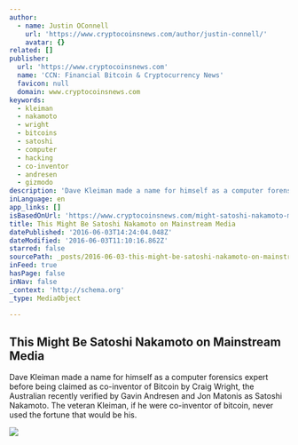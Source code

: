 ```yaml
---
author:
  - name: Justin OConnell
    url: 'https://www.cryptocoinsnews.com/author/justin-connell/'
    avatar: {}
related: []
publisher:
  url: 'https://www.cryptocoinsnews.com'
  name: 'CCN: Financial Bitcoin & Cryptocurrency News'
  favicon: null
  domain: www.cryptocoinsnews.com
keywords:
  - kleiman
  - nakamoto
  - wright
  - bitcoins
  - satoshi
  - computer
  - hacking
  - co-inventor
  - andresen
  - gizmodo
description: 'Dave Kleiman made a name for himself as a computer forensics expert before being claimed as co-inventor of Bitcoin by Craig Wright, the Australian recently verified by Gavin Andresen and Jon Matonis as Satoshi Nakamoto. The veteran Kleiman, if he were co-inventor of bitcoin, never used the fortune that would be his.'
inLanguage: en
app_links: []
isBasedOnUrl: 'https://www.cryptocoinsnews.com/might-satoshi-nakamoto-mainstream-media/'
title: This Might Be Satoshi Nakamoto on Mainstream Media
datePublished: '2016-06-03T14:24:04.048Z'
dateModified: '2016-06-03T11:10:16.862Z'
starred: false
sourcePath: _posts/2016-06-03-this-might-be-satoshi-nakamoto-on-mainstream-media.md
inFeed: true
hasPage: false
inNav: false
_context: 'http://schema.org'
_type: MediaObject

---
```

<article style=""><h1>This Might Be Satoshi Nakamoto on Mainstream Media</h1><p>Dave Kleiman made a name for himself as a computer forensics expert before being claimed as co-inventor of Bitcoin by Craig Wright, the Australian recently verified by Gavin Andresen and Jon Matonis as Satoshi Nakamoto. The veteran Kleiman, if he were co-inventor of bitcoin, never used the fortune that would be his.</p><img src="https://www.cryptocoinsnews.com/wp-content/uploads/2016/04/Unknown-Satoshi-Nakamoto.jpg" /></article>